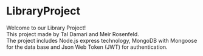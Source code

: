 # LibraryProject
Welcome to our Library Project!<br>
This project made by Tal Damari and Meir Rosenfeld.<br>
The project includes Node.js express technology, MongoDB with Mongoose for the data base and Json Web Token (JWT) for authentication.<br>

